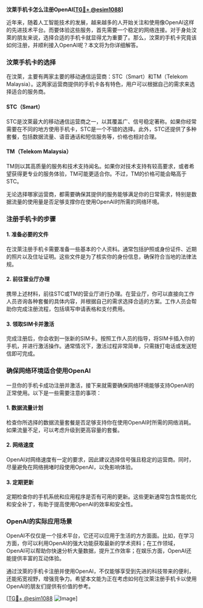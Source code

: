 **汶萊手机卡怎么注册OpenAI[[TG💪+ @esim1088](https://t.me/s/esim1088)]**

近年来，随着人工智能技术的发展，越来越多的人开始关注和使用像OpenAI这样的先进技术平台。而要体验这些服务，首先需要一个稳定的网络连接。对于身处汶萊的朋友来说，选择合适的手机卡就显得尤为重要了。那么，汶萊的手机卡究竟该如何注册，并顺利接入OpenAI呢？本文将为你详细解答。

### 汶萊手机卡的选择

在汶萊，主要有两家主要的移动通信运营商：STC（Smart）和TM（Telekom Malaysia）。这两家运营商提供的手机卡各有特色，用户可以根据自己的需求来选择适合的服务商。

#### STC（Smart）
STC是汶萊最大的移动通信运营商之一，以其覆盖广、信号稳定著称。如果你经常需要在不同的地方使用手机卡，STC是一个不错的选择。此外，STC还提供了多种套餐，包括数据流量、语音通话和短信服务等，价格也相对合理。

#### TM（Telekom Malaysia）
TM则以其高质量的服务和技术支持闻名。如果你对技术支持有较高要求，或者希望获得更专业的服务体验，TM可能更适合你。不过，TM的价格可能会略高于STC。

无论选择哪家运营商，都需要确保其提供的服务能够满足你的日常需求，特别是数据流量的使用量是否足够支撑你在使用OpenAI时所需的网络环境。

### 注册手机卡的步骤

#### 1. 准备必要的文件
在汶萊注册手机卡需要准备一些基本的个人资料。通常包括护照或身份证件、近期的照片以及住址证明。这些文件是为了核实你的身份信息，确保符合当地的法律法规。

#### 2. 前往营业厅办理
携带上述材料，前往STC或TM的营业厅进行办理。在营业厅，你可以直接向工作人员咨询各种套餐的具体内容，并根据自己的需求选择合适的方案。工作人员会帮助你完成注册流程，包括填写申请表格和支付费用。

#### 3. 领取SIM卡并激活
完成注册后，你会收到一张新的SIM卡。按照工作人员的指导，将SIM卡插入你的手机，并进行激活操作。通常情况下，激活过程非常简单，只需拨打电话或发送短信即可完成。

### 确保网络环境适合使用OpenAI

一旦你的手机卡成功注册并激活，接下来就需要确保网络环境能够支持OpenAI的正常使用。以下是一些需要注意的事项：

#### 1. 数据流量计划
检查你所选择的数据流量套餐是否足够支持你在使用OpenAI时所需的网络消耗。如果流量不足，可以考虑升级到更高容量的套餐。

#### 2. 网络速度
OpenAI对网络速度有一定的要求，因此建议选择信号强且稳定的运营商。同时，尽量避免在网络拥堵时段使用OpenAI，以免影响体验。

#### 3. 定期更新
定期检查你的手机系统和应用程序是否有可用的更新。这些更新通常包含性能优化和安全补丁，有助于提高使用OpenAI的效率和安全性。

### OpenAI的实际应用场景

OpenAI不仅仅是一个技术平台，它还可以应用于生活的方方面面。比如，在学习方面，你可以利用OpenAI的强大功能获取最新的学术资料；在工作领域，OpenAI可以帮助你快速分析大量数据，提升工作效率；在娱乐方面，OpenAI还能提供丰富的互动体验。

通过汶萊的手机卡注册并使用OpenAI，不仅能够享受到先进的科技带来的便利，还能拓宽视野，增强竞争力。希望本文能为正在考虑如何在汶萊注册手机卡以使用OpenAI的朋友们提供有价值的参考。

[[TG💪+ @esim1088](https://t.me/s/esim1088) ![Image](https://i.postimg.cc/4NQfJmqS/Snipaste-2025-05-13-00-14-12.png)]